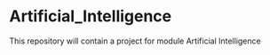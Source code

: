 # Artificial_Intelligence
This repository will contain a project for module Artificial Intelligence
